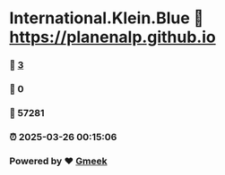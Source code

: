 # International.Klein.Blue :link: https://planenalp.github.io 
### :page_facing_up: [3](https://planenalp.github.io/tag.html) 
### :speech_balloon: 0 
### :hibiscus: 57281 
### :alarm_clock: 2025-03-26 00:15:06 
### Powered by :heart: [Gmeek](https://github.com/Meekdai/Gmeek)
